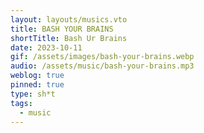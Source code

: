 ```yaml
---
layout: layouts/musics.vto
title: BASH YOUR BRAINS
shortTitle: Bash Ur Brains
date: 2023-10-11
gif: /assets/images/bash-your-brains.webp
audio: /assets/music/bash-your-brains.mp3
weblog: true
pinned: true
type: sh*t
tags:
  - music
---
```

